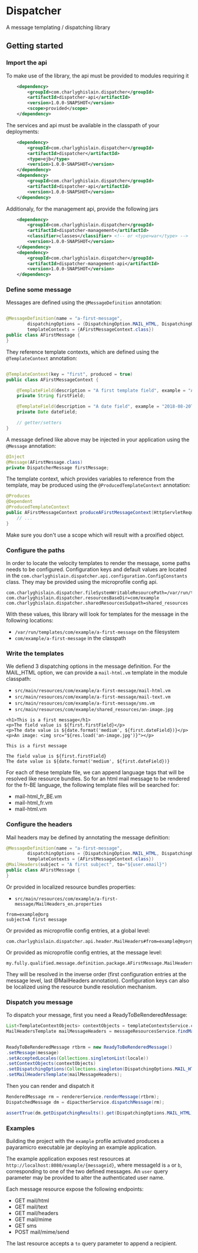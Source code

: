 # Dispatcher

A message templating / dispatching library

## Getting started

### Import the api
To make use of the library, the api must be provided to modules requiring it
```xml
    <dependency>
        <groupId>com.charlyghislain.dispatcher</groupId>
        <artifactId>dispatcher-api</artifactId>
        <version>1.0.0-SNAPSHOT</version>
        <scope>provided</scope>
    </dependency>
```
The services and api must be available in the classpath of your deployments:
```xml
    <dependency>
        <groupId>com.charlyghislain.dispatcher</groupId>
        <artifactId>dispatcher</artifactId>
        <type>ejb</type>
        <version>1.0.0-SNAPSHOT</version>
    </dependency>
    <dependency>
        <groupId>com.charlyghislain.dispatcher</groupId>
        <artifactId>dispatcher-api</artifactId>
        <version>1.0.0-SNAPSHOT</version>
    </dependency>
```

Additionaly, for the management api, provide the following jars
```xml
    <dependency>
        <groupId>com.charlyghislain.dispatcher</groupId>
        <artifactId>dispatcher-management</artifactId>
        <classifier>classes</classifier> <!-- or <type>war</type> -->
        <version>1.0.0-SNAPSHOT</version>
    </dependency>
    <dependency>
        <groupId>com.charlyghislain.dispatcher</groupId>
        <artifactId>dispatcher-management-api</artifactId>
        <version>1.0.0-SNAPSHOT</version>
    </dependency>
```

### Define some message
Messages are defined using the `@MessageDefinition` annotation:
```java

@MessageDefinition(name = "a-first-message",
        dispatchingOptions = {DispatchingOption.MAIL_HTML, DispatchingOption.MAIL_TEXT, DispatchingOption.SMS},
        templateContexts = {AFirstMessageContext.class})
public class AFirstMessage {
}
```
They reference template contexts, which are defined using the `@TemplateContext` annotation:
```java

@TemplateContext(key = "first", produced = true)
public class AFirstMessageContext {

    @TemplateField(description = "A first template field", example = "A first value")
    private String firstField;

    @TemplateField(description = "A date field", example = "2018-08-20T14:13:11")
    private Date dateField;

    // getter/setters
}

```

A message defined like above may be injected in your application using the `@Message` annotation:
```java
@Inject
@Message(AFirstMessage.class)
private DispatcherMessage firstMessage;
```

The template context, which provides variables to reference from the template, may be produced using the
`@ProducedTemplateContext` annotation:
```java
@Produces
@Dependent
@ProducedTemplateContext
public AFirstMessageContext produceAFirstMessageContext(HttpServletRequest servletRequest) {
    // ...
}
```
Make sure you don't use a scope which will result with a proxified object.

### Configure the paths
In order to locate the velocity templates to render the message, some paths needs to be configured.
Configuration keys and default values are located in the `com.charlyghislain.dispatcher.api.configuration.ConfigConstants`
class. They may be provided using the microprofile config api.

```properties
com.charlyghislain.dispatcher.fileSystemWritableResourcePath=/var/run/templates
com.charlyghislain.dispatcher.resourcesBaseDir=com/example
com.charlyghislain.dispatcher.sharedResourcesSubpath=shared_resources
```
With these values, this library will look for templates for the message in the following locations:
- `/var/run/templates/com/example/a-first-message` on the filesystem
- `com/example/a-first-message` in the classpath

### Write the templates

We defiend 3 dispatching options in the message definition. For the MAIL_HTML option,
we can provide a `mail-html.vm` template in the module classpath:

- `src/main/resources/com/example/a-first-message/mail-html.vm`
- `src/main/resources/com/example/a-first-message/mail-text.vm`
- `src/main/resources/com/example/a-first-message/sms.vm`
- `src/main/resources/com/example/shared_resources/an-image.jpg`

```velocitymarkup
<h1>This is a first message</h1>
<p>The field value is ${first.firstField}</p>
<p>The date value is ${date.format('medium', ${first.dateField})}</p>
<p>An image: <img src="${res.load('an-image.jpg')}"></p>
```

```velocitymarkup
This is a first message

The field value is ${first.firstField}
The date value is ${date.format('medium', ${first.dateField})}
```

For each of these template file, we can append language tags that will be resolved like resource bundles.
So for an html mail message to be rendered for the fr-BE language, the following template files
will be searched for:
- mail-html_fr_BE.vm
- mail-html_fr.vm
- mail-html.vm

### Configure the headers

Mail headers may be defined by annotating the message definition:
```java
@MessageDefinition(name = "a-first-message",
        dispatchingOptions = {DispatchingOption.MAIL_HTML, DispatchingOption.MAIL_TEXT, DispatchingOption.SMS},
        templateContexts = {AFirstMessageContext.class})
@MailHeaders(subject = "A first subject", to="${user.email}")        
public class AFirstMessage {
}
```
Or provided in localized resource bundles properties:
- `src/main/resources/com/example/a-first-message/MailHeaders_en.properties`
```velocitymarkup
from=example@org
subject=A first message
```
Or provided as microprofile config entries, at a global level:
```properties
com.charlyghislain.dispatcher.api.header.MailHeaders#from=example@myorg
```
Or provided as microprofile config entries, at the message level:
```properties
my.fully.qualified.message.definition.package.AFirstMessage.MailHeaders_en#from=example@anotherorg
``` 
They will be resolved in the inverse order (first configuration entries at the message level, last @MailHeaders annotation).
Configuration keys can also be localized using the resource bundle resolution mechanism.

### Dispatch you message
To dispatch your message, first you need a ReadyToBeRenderedMessage:
```java
List<TemplateContextObjects> contextObjects = templateContextsService.createTemplateContexts(message);
MailHeadersTemplate mailMessageHeaders = messageResourcesService.findMailMessageHeaders(message, locale);


ReadyToBeRenderedMessage rtbrm = new ReadyToBeRenderedMessage()
.setMessage(message)
.setAcceptedLocales(Collections.singletonList(locale))
.setContextObjects(contextObjects)
.setDispatchingOptions(Collections.singleton(DispatchingOptions.MAIL_HTML))
.setMailHeadersTemplate(mailMessageHeaders);
```   
Then you can render and dispatch it
```java
RenderedMessage rm = rendererService.renderMessage(rtbrm);
DispatchedMessage dm = dipactherService.dispatchMessage(rm);

assertTrue(dm.getDispatchingResults().get(DispatchingOptions.MAIL_HTML).isSuccess());
``` 

### Examples
Building the project with the `example` profile activated produces a payaramicro executable jar
deploying an example application.

The example application exposes rest resources at `http://localhost:8080/example/{messageid}`, where
messageId is `a` or `b`, corresponding to one of the two defined messages. An `user` query parameter
may be provided to alter the authenticated user name.

Each message resource expose the following endpoints:
- GET mail/html
- GET mail/text
- GET mail/headers
- GET mail/mime
- GET sms
- POST mail/mime/send

The last resource accepts a `to` query parameter to append a recipient. 

